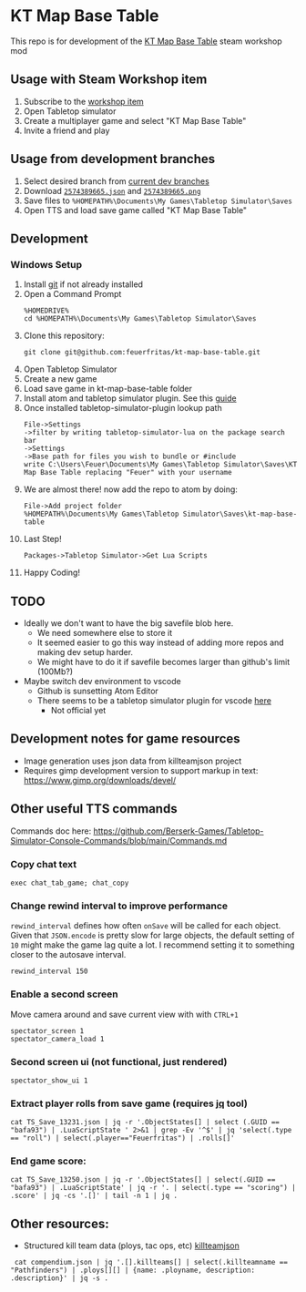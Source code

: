 
# KT Map Base Table

This repo is for development of the [KT Map Base Table][ktmbt_item] steam workshop mod

## Usage with Steam Workshop item

1. Subscribe to the [workshop item][ktmbt_item]
1. Open Tabletop simulator
1. Create a multiplayer game and select "KT Map Base Table"
1. Invite a friend and play

## Usage from development branches

1. Select desired branch from [current dev branches](https://github.com/feuerfritas/kt-map-base-table/branches)
1. Download [`2574389665.json`](./2574389665.json) and [`2574389665.png`](./2574389665.png)
1. Save files to `%HOMEPATH%\Documents\My Games\Tabletop Simulator\Saves`
1. Open TTS and load save game called "KT Map Base Table"

## Development

### Windows Setup

1. Install [git](https://git-scm.com/download/win) if not already installed
1. Open a Command Prompt
    ```
    %HOMEDRIVE%
    cd %HOMEPATH%\Documents\My Games\Tabletop Simulator\Saves
    ```
1. Clone this repository:
    ```
    git clone git@github.com:feuerfritas/kt-map-base-table.git
    ```
1. Open Tabletop Simulator
1. Create a new game
1. Load save game in kt-map-base-table folder
1. Install atom and tabletop simulator plugin. See this [guide](https://api.tabletopsimulator.com/atom/#installing-the-official-plugin)
1. Once installed tabletop-simulator-plugin lookup path
    ```
    File->Settings
    ->filter by writing tabletop-simulator-lua on the package search bar
    ->Settings
    ->Base path for files you wish to bundle or #include
    write C:\Users\Feuer\Documents\My Games\Tabletop Simulator\Saves\KT Map Base Table replacing "Feuer" with your username
    ```
1. We are almost there! now add the repo to atom by doing:
    ```
    File->Add project folder
    %HOMEPATH%\Documents\My Games\Tabletop Simulator\Saves\kt-map-base-table
    ```
1. Last Step!
    ```
    Packages->Tabletop Simulator->Get Lua Scripts
    ```
1. Happy Coding!

## TODO

- Ideally we don't want to have the big savefile blob here.
  - We need somewhere else to store it
  - It seemed easier to go this way instead of adding more repos and making dev setup harder.
  - We might have to do it if savefile becomes larger than github's limit (100Mb?)
- Maybe switch dev environment to vscode
  - Github is sunsetting Atom Editor
  - There seems to be a tabletop simulator plugin for vscode [here](https://marketplace.visualstudio.com/items?itemName=rolandostar.tabletopsimulator-lua)
    - Not official yet




## Development notes for game resources

- Image generation uses json data from killteamjson project
- Requires gimp development version to support markup in text: https://www.gimp.org/downloads/devel/


## Other useful TTS commands

Commands doc here: https://github.com/Berserk-Games/Tabletop-Simulator-Console-Commands/blob/main/Commands.md

### Copy chat text

```
exec chat_tab_game; chat_copy
```

### Change rewind interval to improve performance

`rewind_interval` defines how often `onSave` will be called for each object. Given that `JSON.encode` is pretty slow for large objects, the default setting of `10` might make the game lag quite a lot. I recommend setting it to something closer to the autosave interval.

```
rewind_interval 150
```

### Enable a second screen

Move camera around and save current view with with `CTRL+1`

```
spectator_screen 1
spectator_camera_load 1
```

### Second screen ui (not functional, just rendered)

```
spectator_show_ui 1
```

### Extract player rolls from save game (requires [jq](https://stedolan.github.io/jq/) tool)

```
cat TS_Save_13231.json | jq -r '.ObjectStates[] | select (.GUID == "bafa93") | .LuaScriptState ' 2>&1 | grep -Ev '^$' | jq 'select(.type == "roll") | select(.player=="Feuerfritas") | .rolls[]'
```

### End game score:

```
cat TS_Save_13250.json | jq -r '.ObjectStates[] | select(.GUID == "bafa93") | .LuaScriptState' | jq -r '. | select(.type == "scoring") | .score' | jq -cs '.[]' | tail -n 1 | jq .
```
## Other resources:

- Structured kill team data (ploys, tac ops, etc) [killteamjson](https://github.com/vjosset/killteamjson)

```
 cat compendium.json | jq '.[].killteams[] | select(.killteamname == "Pathfinders") | .ploys[][] | {name: .ployname, description: .description}' | jq -s .
```

[ktmbt_item]: https://steamcommunity.com/sharedfiles/filedetails/?id=2574389665
